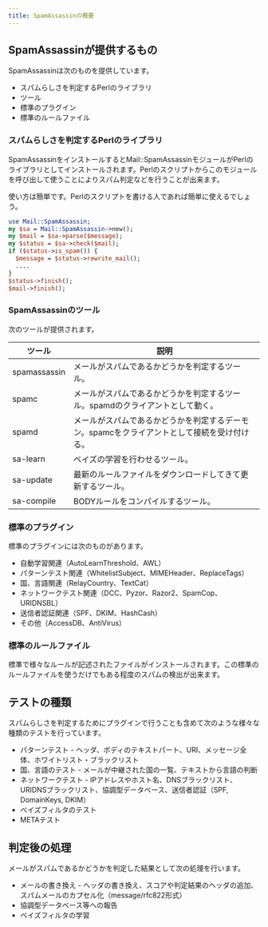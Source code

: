 ```yaml
---
title: SpamAssassinの概要
---
```


## SpamAssassinが提供するもの

SpamAssassinは次のものを提供しています。

- スパムらしさを判定するPerlのライブラリ
- ツール
- 標準のプラグイン
- 標準のルールファイル

### スパムらしさを判定するPerlのライブラリ

SpamAssassinをインストールするとMail::SpamAssassinモジュールがPerlのライブラリとしてインストールされます。Perlのスクリプトからこのモジュールを呼び出して使うことによりスパム判定などを行うことが出来ます。

使い方は簡単です。Perlのスクリプトを書ける人であれば簡単に使えるでしょう。

```perl
use Mail::SpamAssassin;
my $sa = Mail::SpamAssassin->new();
my $mail = $sa->parse($message);
my $status = $sa->check($mail);
if ($status->is_spam()) {
  $message = $status->rewrite_mail();
  ....
}
$status->finish();
$mail->finish();
```

### SpamAssassinのツール

次のツールが提供されます。

|ツール|説明|
|---|---|
|spamassassin|メールがスパムであるかどうかを判定するツール。|
|spamc|メールがスパムであるかどうかを判定するツール。spamdのクライアントとして動く。|
|spamd|メールがスパムであるかどうかを判定するデーモン。spamcをクライアントとして接続を受け付ける。|
|sa-learn|ベイズの学習を行わせるツール。|
|sa-update|最新のルールファイルをダウンロードしてきて更新するツール。|
|sa-compile|BODYルールをコンパイルするツール。|

### 標準のプラグイン

標準のプラグインには次のものがあります。

- 自動学習関連（AutoLearnThreshold、AWL）
- パターンテスト関連（WhitelistSubject、MIMEHeader、ReplaceTags）
- 国、言語関連（RelayCountry、TextCat）
- ネットワークテスト関連（DCC、Pyzor、Razor2、SpamCop、URIDNSBL）
- 送信者認証関連（SPF、DKIM、HashCash）
- その他（AccessDB、AntiVirus）


### 標準のルールファイル

標準で様々なルールが記述されたファイルがインストールされます。この標準のルールファイルを使うだけでもある程度のスパムの検出が出来ます。

## テストの種類

スパムらしさを判定するためにプラグインで行うことも含めて次のような様々な種類のテストを行っています。

- パターンテスト - ヘッダ、ボディのテキストパート、URI、メッセージ全体、ホワイトリスト・ブラックリスト
- 国、言語のテスト - メールが中継された国の一覧、テキストから言語の判断
- ネットワークテスト - IPアドレスやホスト名、DNSブラックリスト、URIDNSブラックリスト、協調型データベース、送信者認証（SPF, DomainKeys, DKIM）
- ベイズフィルタのテスト
- METAテスト


## 判定後の処理

メールがスパムであるかどうかを判定した結果として次の処理を行います。

- メールの書き換え - ヘッダの書き換え、スコアや判定結果のヘッダの追加、スパムメールのカプセル化（message/rfc822形式）
- 協調型データベース等への報告
- ベイズフィルタの学習
